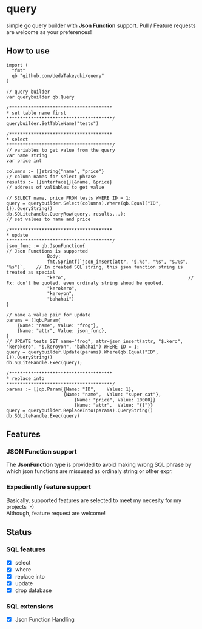 # query
simple go query builder with **Json Function** support. Pull / Feature requests are welcome as your preferences!

## How to use
```
import (
  "fmt"
  qb "github.com/UedaTakeyuki/query"
)

// query builder
var querybuilder qb.Query

/**************************************
* set table name first
***************************************/
querybuilder.SetTableName("tests")

/**************************************
* select
***************************************/
// variables to get value from the query
var name string
var price int

columns := []string{"name", "price"}                                           // column names for select phrase
results := []interface{}{&name, &price}                                        // address of valiables to get value

// SELECT name, price FROM tests WHERE ID = 1;
query = querybuilder.Select(columns).Where(qb.Equal("ID", 1)).QueryString() 
db.SQLiteHandle.QueryRow(query, results...);                                   // set values to name and price

/**************************************
* update
***************************************/
json_func := qb.JsonFunction{                                                  // Json Functions is supported
               Body:
               fmt.Sprintf(`json_insert(attr, "$.%s", "%s", "$.%s", "%s")`,    // In created SQL string, this json function string is treated as special
			   "kero",                                             // Fx: don't be quoted, even ordinaly string shoud be quoted.
			   "kerokero",
			   "keroyon",
			   "bahahai")
}
			     
// name & value pair for update
params = []qb.Param{
	{Name: "name", Value: "frog"},
	{Name: "attr", Value: json_func},
}
// UPDATE tests SET name="frog", attr=json_insert(attr, "$.kero", "kerokero", "$.keroyon", "bahahai") WHERE ID = 1;
query = querybuilder.Update(params).Where(qb.Equal("ID", 1)).QueryString()
db.SQLiteHandle.Exec(query);

/**************************************
* replace into
***************************************/
params := []qb.Param{{Name: "ID",    Value: 1},
                     {Name: "name",  Value: "super cat"},
		                 {Name: "price", Value: 10000}}
		                 {Name: "attr",  Value: "{}"}}
query = querybuilder.ReplaceInto(params).QueryString()
db.SQLiteHandle.Exec(query)
```

## Features
### JSON Function support
The **JsonFunction** type is provided to avoid making wrong SQL phrase by which json functions are missused as ordinaly string or other expr.

### Expediently feature support
Basically, supported features are selected to meet my necesity for my projects :-)  
Although, feature request are welcome!


## Status
### SQL features
- [x] select
- [x] where
- [x] replace into
- [x] update
- [x] drop database

### SQL extensions
- [x] Json Function Handling
